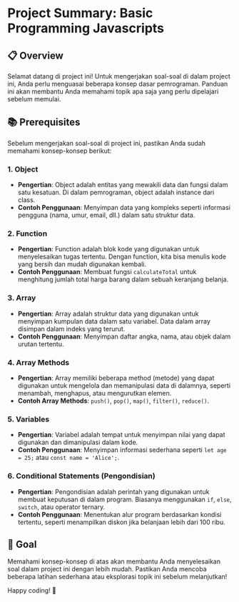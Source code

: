 # Project Summary: Basic Programming Javascripts

## 📋 Overview
Selamat datang di project ini! Untuk mengerjakan soal-soal di dalam project ini, Anda perlu menguasai beberapa konsep dasar pemrograman. Panduan ini akan membantu Anda memahami topik apa saja yang perlu dipelajari sebelum memulai.

## 📚 Prerequisites
Sebelum mengerjakan soal-soal di project ini, pastikan Anda sudah memahami konsep-konsep berikut:

### 1. Object
   - **Pengertian**: Object adalah entitas yang mewakili data dan fungsi dalam satu kesatuan. Di dalam pemrograman, object adalah instance dari class.
   - **Contoh Penggunaan**: Menyimpan data yang kompleks seperti informasi pengguna (nama, umur, email, dll.) dalam satu struktur data.

### 2. Function
   - **Pengertian**: Function adalah blok kode yang digunakan untuk menyelesaikan tugas tertentu. Dengan function, kita bisa menulis kode yang bersih dan mudah digunakan kembali.
   - **Contoh Penggunaan**: Membuat fungsi `calculateTotal` untuk menghitung jumlah total harga barang dalam sebuah keranjang belanja.

### 3. Array
   - **Pengertian**: Array adalah struktur data yang digunakan untuk menyimpan kumpulan data dalam satu variabel. Data dalam array disimpan dalam indeks yang terurut.
   - **Contoh Penggunaan**: Menyimpan daftar angka, nama, atau objek dalam urutan tertentu.

### 4. Array Methods
   - **Pengertian**: Array memiliki beberapa method (metode) yang dapat digunakan untuk mengelola dan memanipulasi data di dalamnya, seperti menambah, menghapus, atau mengurutkan elemen.
   - **Contoh Array Methods**: `push()`, `pop()`, `map()`, `filter()`, `reduce()`.

### 5. Variables
   - **Pengertian**: Variabel adalah tempat untuk menyimpan nilai yang dapat digunakan dan dimanipulasi dalam kode.
   - **Contoh Penggunaan**: Menyimpan informasi sederhana seperti `let age = 25;` atau `const name = 'Alice';`.

### 6. Conditional Statements (Pengondisian)
   - **Pengertian**: Pengondisian adalah perintah yang digunakan untuk membuat keputusan di dalam program. Biasanya menggunakan `if`, `else`, `switch`, atau operator ternary.
   - **Contoh Penggunaan**: Menentukan alur program berdasarkan kondisi tertentu, seperti menampilkan diskon jika belanjaan lebih dari 100 ribu.

## 🎯 Goal
Memahami konsep-konsep di atas akan membantu Anda menyelesaikan soal dalam project ini dengan lebih mudah. Pastikan Anda mencoba beberapa latihan sederhana atau eksplorasi topik ini sebelum melanjutkan!

Happy coding! 🚀
